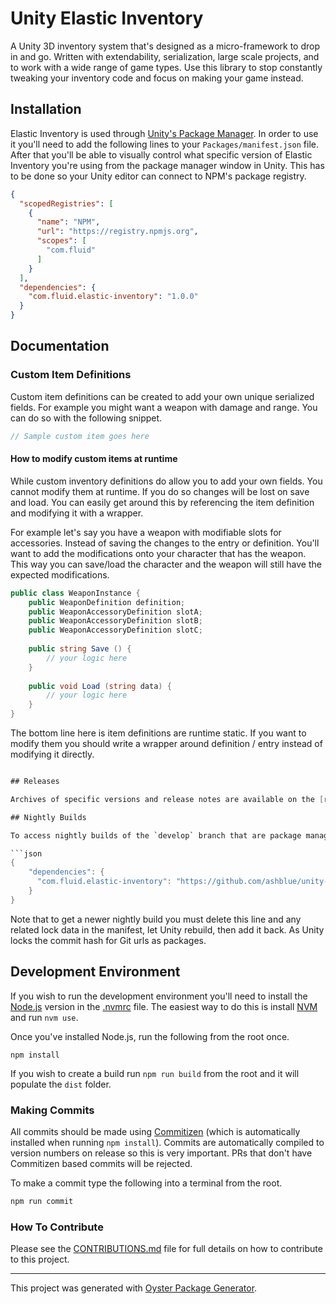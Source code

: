 # Unity Elastic Inventory

A Unity 3D inventory system that's designed as a micro-framework to drop in and go. Written with extendability, serialization, large scale projects, and to work with a wide range of game types. Use this library to stop constantly tweaking your inventory code and focus on making your game instead.

## Installation

Elastic Inventory is used through [Unity's Package Manager](https://docs.unity3d.com/Manual/CustomPackages.html). In order to use it you'll need to add the following lines to your `Packages/manifest.json` file. After that you'll be able to visually control what specific version of Elastic Inventory you're using from the package manager window in Unity. This has to be done so your Unity editor can connect to NPM's package registry.

```json
{
  "scopedRegistries": [
    {
      "name": "NPM",
      "url": "https://registry.npmjs.org",
      "scopes": [
        "com.fluid"
      ]
    }
  ],
  "dependencies": {
    "com.fluid.elastic-inventory": "1.0.0"
  }
}
```

## Documentation

### Custom Item Definitions

Custom item definitions can be created to add your own unique serialized fields. For example you might want a weapon with damage and range. You can do so with the following snippet.

```C#
// Sample custom item goes here
```

#### How to modify custom items at runtime

While custom inventory definitions do allow you to add your own fields. You cannot modify them at runtime. If you do so changes will be lost on save and load. You can easily get around this by referencing the item definition and modifying it with a wrapper.

For example let's say you have a weapon with modifiable slots for accessories. Instead of saving the changes to the entry or definition. You'll want to add the modifications onto your character that has the weapon. This way you can save/load the character and the weapon will still have the expected modifications.

```C#
public class WeaponInstance {
    public WeaponDefinition definition;
    public WeaponAccessoryDefinition slotA;
    public WeaponAccessoryDefinition slotB;
    public WeaponAccessoryDefinition slotC;
    
    public string Save () {
        // your logic here
    }
    
    public void Load (string data) {
        // your logic here
    }
}
```

The bottom line here is item definitions are runtime static. If you want to modify them you should write a wrapper around definition / entry instead of modifying it directly.

```C#

## Releases

Archives of specific versions and release notes are available on the [releases page](https://github.com/ashblue/unity-elastic-inventory/releases).

## Nightly Builds

To access nightly builds of the `develop` branch that are package manager friendly, you'll need to manually edit your `Packages/manifest.json` as so. 

```json
{
    "dependencies": {
      "com.fluid.elastic-inventory": "https://github.com/ashblue/unity-elastic-inventory.git#nightly"
    }
}
```

Note that to get a newer nightly build you must delete this line and any related lock data in the manifest, let Unity rebuild, then add it back. As Unity locks the commit hash for Git urls as packages.

## Development Environment

If you wish to run the development environment you'll need to install the [Node.js](https://nodejs.org/en/) version in the [.nvmrc](.nvmrc) file. The easiest way to do this is install [NVM](https://github.com/nvm-sh/nvm) and run `nvm use`. 

Once you've installed Node.js, run the following from the root once.

`npm install`

If you wish to create a build run `npm run build` from the root and it will populate the `dist` folder.

### Making Commits

All commits should be made using [Commitizen](https://github.com/commitizen/cz-cli) (which is automatically installed when running `npm install`). Commits are automatically compiled to version numbers on release so this is very important. PRs that don't have Commitizen based commits will be rejected.

To make a commit type the following into a terminal from the root.

```bash
npm run commit
```

### How To Contribute

Please see the [CONTRIBUTIONS.md](CONTRIBUTING.md) file for full details on how to contribute to this project.

---

This project was generated with [Oyster Package Generator](https://github.com/ashblue/oyster-package-generator).
